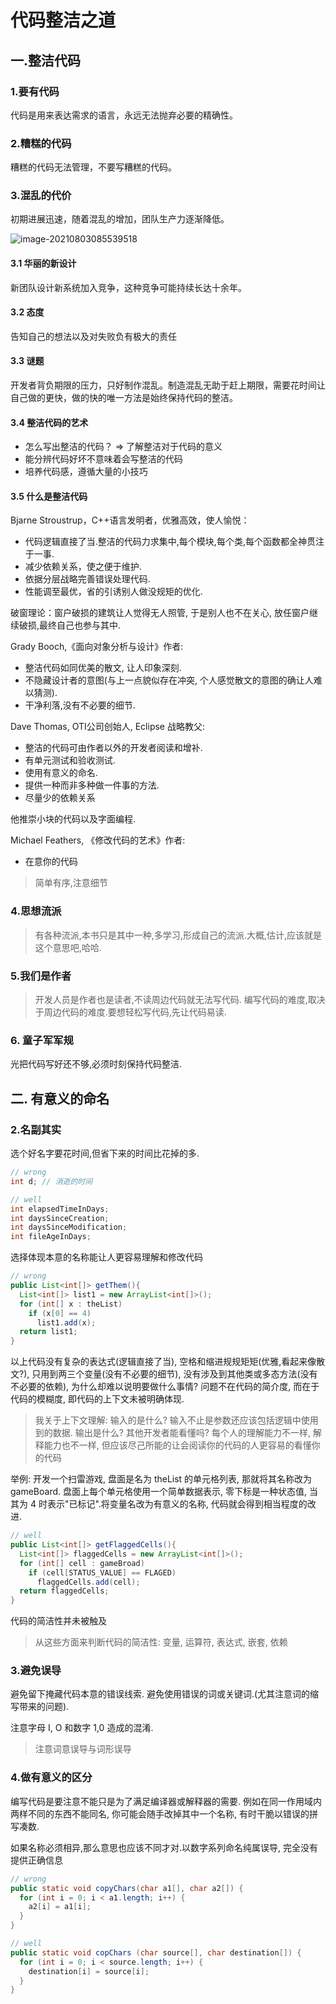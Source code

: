 # 代码整洁之道

## 一.整洁代码

### 1.要有代码

代码是用来表达需求的语言，永远无法抛弃必要的精确性。

### 2.糟糕的代码

糟糕的代码无法管理，不要写糟糕的代码。

###  3.混乱的代价

初期进展迅速，随着混乱的增加，团队生产力逐渐降低。

![image-20210803085539518](E:\Notebook\typora文件\image-20210803085539518.png)

#### 3.1 华丽的新设计

新团队设计新系统加入竞争，这种竞争可能持续长达十余年。

#### 3.2 态度

告知自己的想法以及对失败负有极大的责任

#### 3.3 谜题

开发者背负期限的压力，只好制作混乱。制造混乱无助于赶上期限，需要花时间让自己做的更快，做的快的唯一方法是始终保持代码的整洁。

#### 3.4 整洁代码的艺术

- 怎么写出整洁的代码？ => 了解整洁对于代码的意义 
- 能分辨代码好坏不意味着会写整洁的代码
- 培养代码感，遵循大量的小技巧   

#### 3.5 什么是整洁代码

Bjarne Stroustrup，C++语言发明者，优雅高效，使人愉悦：

- 代码逻辑直接了当.整洁的代码力求集中,每个模块,每个类,每个函数都全神贯注于一事.
- 减少依赖关系，使之便于维护.
- 依据分层战略完善错误处理代码.
- 性能调至最优，省的引诱别人做没规矩的优化.

破窗理论：窗户破损的建筑让人觉得无人照管, 于是别人也不在关心, 放任窗户继续破损,最终自己也参与其中.

Grady Booch,《面向对象分析与设计》作者:

- 整洁代码如同优美的散文, 让人印象深刻.
- 不隐藏设计者的意图(与上一点貌似存在冲突, 个人感觉散文的意图的确让人难以猜测).
- 干净利落,没有不必要的细节.

Dave Thomas, OTI公司创始人, Eclipse 战略教父:

- 整洁的代码可由作者以外的开发者阅读和增补.
- 有单元测试和验收测试.
- 使用有意义的命名.
- 提供一种而非多种做一件事的方法.
- 尽量少的依赖关系

他推崇小块的代码以及字面编程.

Michael Feathers, 《修改代码的艺术》作者:

- 在意你的代码

>  简单有序,注意细节

### 4.思想流派

> 有各种流派,本书只是其中一种,多学习,形成自己的流派.大概,估计,应该就是这个意思吧,哈哈.

### 5.我们是作者

> 开发人员是作者也是读者,不读周边代码就无法写代码. 编写代码的难度,取决于周边代码的难度.要想轻松写代码,先让代码易读.

### 6. 童子军军规

光把代码写好还不够,必须时刻保持代码整洁. 

## 二. 有意义的命名

### 2.名副其实

选个好名字要花时间,但省下来的时间比花掉的多.

```java
// wrong
int d; // 消逝的时间

// well
int elapsedTimeInDays;
int daysSinceCreation;
int daysSinceModification;
int fileAgeInDays;
```

选择体现本意的名称能让人更容易理解和修改代码

```java
// wrong
public List<int[]> getThem(){
  List<int[]> list1 = new ArrayList<int[]>();
  for (int[] x : theList)
    if (x[0] == 4)
      list1.add(x);
  return list1;
}
```

以上代码没有复杂的表达式(逻辑直接了当), 空格和缩进规规矩矩(优雅,看起来像散文?), 只用到两三个变量(没有不必要的细节), 没有涉及到其他类或多态方法(没有不必要的依赖), 为什么却难以说明要做什么事情? 问题不在代码的简介度, 而在于代码的模糊度, 即代码的上下文未被明确体现.

> 我关于上下文理解: 输入的是什么? 输入不止是参数还应该包括逻辑中使用到的数据. 输出是什么? 其他开发者能看懂吗? 每个人的理解能力不一样, 解释能力也不一样, 但应该尽己所能的让会阅读你的代码的人更容易的看懂你的代码

举例: 开发一个扫雷游戏, 盘面是名为 theList 的单元格列表, 那就将其名称改为 gameBoard. 盘面上每个单元格使用一个简单数据表示, 零下标是一种状态值, 当其为 4 时表示"已标记".将变量名改为有意义的名称, 代码就会得到相当程度的改进. 

```java
// well
public List<int[]> getFlaggedCells(){
  List<int[]> flaggedCells = new ArrayList<int[]>();
  for (int[] cell : gameBroad)
    if (cell[STATUS_VALUE] == FLAGED)
      flaggedCells.add(cell);
  return flaggedCells;
}
```

代码的简洁性并未被触及

> 从这些方面来判断代码的简洁性: 变量, 运算符, 表达式, 嵌套, 依赖

### 3.避免误导

避免留下掩藏代码本意的错误线索. 避免使用错误的词或关键词.(尤其注意词的缩写带来的问题).

注意字母 I, O 和数字 1,0 造成的混淆.

> 注意词意误导与词形误导

### 4.做有意义的区分

编写代码是要注意不能只是为了满足编译器或解释器的需要. 例如在同一作用域内两样不同的东西不能同名, 你可能会随手改掉其中一个名称, 有时干脆以错误的拼写凑数.

如果名称必须相异,那么意思也应该不同才对.以数字系列命名纯属误导, 完全没有提供正确信息

```java
// wrong
public static void copyChars(char a1[], char a2[]) {
  for (int i = 0; i < a1.length; i++) {
    a2[i] = a1[i];
  }
}

// well
public static void copChars (char source[], char destination[]) {
  for (int i = 0; i < source.length; i++) {
    destination[i] = source[i];
  }
}
```



